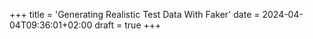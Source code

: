 +++
title = 'Generating Realistic Test Data With Faker'
date = 2024-04-04T09:36:01+02:00
draft = true
+++
